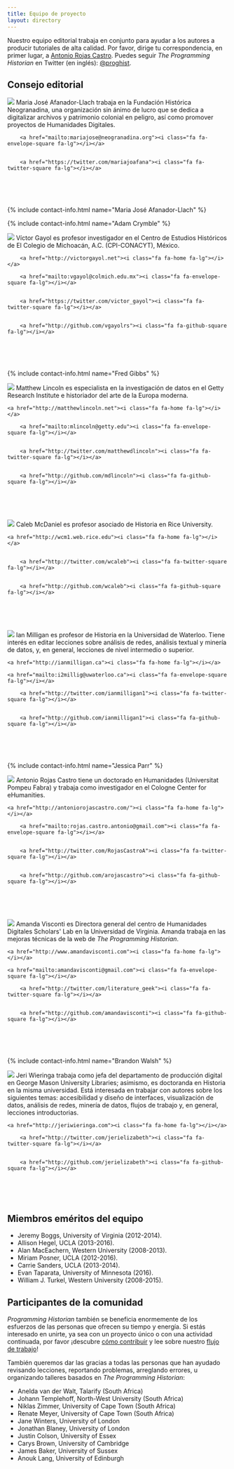 ```yaml
---
title: Equipo de proyecto
layout: directory
---
```


Nuestro equipo editorial trabaja en conjunto para ayudar a los autores a producir tutoriales de alta calidad. Por favor, dirige tu correspondencia, en primer lugar, a <a href="mailto:rojas.castro.antonio@gmail.com">Antonio Rojas Castro</a>. Puedes seguir *The Programming Historian* en Twitter (en inglés): [@proghist](http://twitter.com/proghist).

## Consejo editorial

<div class="contact-box">
<img class="avatar" src="http://programminghistorian.org/avatars/Maria-Jose-Afanador-Llach.png" />
Maria José Afanador-Llach trabaja en la Fundación Histórica Neogranadina, una organización sin ánimo de lucro que se dedica a digitalizar archivos y patrimonio colonial en peligro, así como promover proyectos de Humanidades Digitales.
 
<br />
	
	
		<a href="mailto:mariajose@neogranadina.org"><i class="fa fa-envelope-square fa-lg"></i></a>
	
	
		<a href="https://twitter.com/mariajoafana"><i class="fa fa-twitter-square fa-lg"></i></a>
<br /><br /><br />
</div>

{% include contact-info.html name="Maria José Afanador-Llach" %}

{% include contact-info.html name="Adam Crymble" %}

<div class="contact-box">
<img class="avatar" src="http://programminghistorian.org/avatars/Victor-Gayol.png" />
Víctor Gayol es profesor investigador en el Centro de Estudios Históricos de El Colegio de Michoacán, A.C. (CPI-CONACYT), México.
 
<br />
	
		<a href="http://victorgayol.net"><i class="fa fa-home fa-lg"></i></a>
		
		<a href="mailto:vgayol@colmich.edu.mx"><i class="fa fa-envelope-square fa-lg"></i></a>
	
	
		<a href="https://twitter.com/victor_gayol"><i class="fa fa-twitter-square fa-lg"></i></a>
	
	
		<a href="http://github.com/vgayolrs"><i class="fa fa-github-square fa-lg"></i></a>
	
<br /><br /><br />
</div>

{% include contact-info.html name="Fred Gibbs" %}

<div class="contact-box">
<img class="avatar" src="http://programminghistorian.org/avatars/Matthew-Lincoln.png" />
Matthew Lincoln es especialista en la investigación de datos en el Getty Research Institute e historiador del arte de la Europa moderna. 
 
<br />

	<a href="http://matthewlincoln.net"><i class="fa fa-home fa-lg"></i></a>
	
		<a href="mailto:mlincoln@getty.edu"><i class="fa fa-envelope-square fa-lg"></i></a>
	
	
		<a href="http://twitter.com/matthewdlincoln"><i class="fa fa-twitter-square fa-lg"></i></a>
	
	
		<a href="http://github.com/mdlincoln"><i class="fa fa-github-square fa-lg"></i></a>
	
<br /><br /><br />
</div>

<div class="contact-box">
<img class="avatar" src="http://programminghistorian.org/avatars/Caleb-McDaniel.png" />
Caleb McDaniel es profesor asociado de Historia en Rice University.
 
<br />

	<a href="http://wcm1.web.rice.edu"><i class="fa fa-home fa-lg"></i></a>
	
	
		<a href="http://twitter.com/wcaleb"><i class="fa fa-twitter-square fa-lg"></i></a>
	
	
		<a href="http://github.com/wcaleb"><i class="fa fa-github-square fa-lg"></i></a>
	
<br /><br /><br />
</div>

<div class="contact-box">
<img class="avatar" src="http://programminghistorian.org/avatars/Ian-Milligan.png" />
Ian Milligan es profesor de Historia en la Universidad de Waterloo. Tiene interés en editar lecciones sobre análisis de redes, análisis textual y minería de datos, y, en general, lecciones de nivel intermedio o superior.
 
<br />

	<a href="http://ianmilligan.ca"><i class="fa fa-home fa-lg"></i></a>
	
	<a href="mailto:i2millig@uwaterloo.ca"><i class="fa fa-envelope-square fa-lg"></i></a>
	
		<a href="http://twitter.com/ianmilligan1"><i class="fa fa-twitter-square fa-lg"></i></a>
	
	
		<a href="http://github.com/ianmilligan1"><i class="fa fa-github-square fa-lg"></i></a>
	
<br /><br /><br />
</div>

{% include contact-info.html name="Jessica Parr" %}

<div class="contact-box">
<img class="avatar" src="http://programminghistorian.org/avatars/Antonio-Rojas-Castro.png" />
Antonio Rojas Castro tiene un doctorado en Humanidades (Universitat Pompeu Fabra) y trabaja como investigador en el Cologne Center for eHumanities.
 
<br />

	<a href="http://antoniorojascastro.com/"><i class="fa fa-home fa-lg"></i></a>
	
		<a href="mailto:rojas.castro.antonio@gmail.com"><i class="fa fa-envelope-square fa-lg"></i></a>
	
	
		<a href="http://twitter.com/RojasCastroA"><i class="fa fa-twitter-square fa-lg"></i></a>
	
	
		<a href="http://github.com/arojascastro"><i class="fa fa-github-square fa-lg"></i></a>
	
<br /><br /><br />
</div>

<div class="contact-box">
<img class="avatar" src="http://programminghistorian.org/avatars/Amanda-Visconti.png" />
Amanda Visconti es Directora general del centro de Humanidades Digitales Scholars' Lab en la Universidad de Virginia. Amanda trabaja en las mejoras técnicas de la web de <em>The Programming Historian</em>. 
 
<br />

	<a href="http://www.amandavisconti.com"><i class="fa fa-home fa-lg"></i></a>
	
	<a href="mailto:amandavisconti@gmail.com"><i class="fa fa-envelope-square fa-lg"></i></a>
	
		<a href="http://twitter.com/literature_geek"><i class="fa fa-twitter-square fa-lg"></i></a>
	
	
		<a href="http://github.com/amandavisconti"><i class="fa fa-github-square fa-lg"></i></a>
	
<br /><br /><br />
</div>

{% include contact-info.html name="Brandon Walsh" %}

<div class="contact-box">
<img class="avatar" src="http://programminghistorian.org/avatars/Jeri-Wieringa.png" />
Jeri Wieringa trabaja como jefa del departamento de producción digital en George Mason University Libraries; asimismo, es doctoranda en Historia en la misma universidad. Está interesada en trabajar con autores sobre los siguientes temas: accesibilidad y diseño de interfaces, visualización de datos, análisis de redes, minería de datos, flujos de trabajo y, en general, lecciones introductorias. 
 
<br />

	<a href="http://jeriwieringa.com"><i class="fa fa-home fa-lg"></i></a>
	
		<a href="http://twitter.com/jerielizabeth"><i class="fa fa-twitter-square fa-lg"></i></a>
	
	
		<a href="http://github.com/jerielizabeth"><i class="fa fa-github-square fa-lg"></i></a>
	
<br /><br /><br />
</div>

## Miembros eméritos del equipo

* Jeremy Boggs, University of Virginia (2012-2014).
* Allison Hegel, UCLA (2013-2016).
* Alan MacEachern, Western University (2008-2013).
* Miriam Posner, UCLA (2012-2016).
* Carrie Sanders, UCLA (2013-2014).
* Evan Taparata, University of Minnesota (2016).
* William J. Turkel, Western University (2008-2015).

## Participantes de la comunidad

*Programming Historian* también se beneficia enormemente de los esfuerzos de las personas que ofrecen su tiempo y energía. Si estás interesado en unirte, ya sea con un proyecto único o con una actividad continuada, por favor ¡descubre [cómo contribuir](http://programminghistorian.org/es/contribuciones) y lee sobre nuestro [flujo de trabajo](http://programminghistorian.org/es/flujo-de-trabajo-nuevas-lecciones)!

También queremos dar las gracias a todas las personas que han ayudado revisando lecciones, reportando problemas, arreglando errores, u organizando talleres basados en *The Programming Historian*:

* Anelda van der Walt, Talarify (South Africa)
* Johann Templehoff, North-West University (South Africa)
* Niklas Zimmer, University of Cape Town (South Africa)
* Renate Meyer, University of Cape Town (South Africa)
* Jane Winters, University of London
* Jonathan Blaney, University of London
* Justin Colson, University of Essex
* Carys Brown, University of Cambridge
* James Baker, University of Sussex
* Anouk Lang, University of Edinburgh
